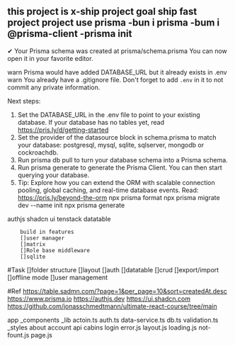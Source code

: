 this project is x-ship
project goal ship fast project
project use
prisma
-bun i prisma
-bum i @prisma-client
-prisma init
--
✔ Your Prisma schema was created at prisma/schema.prisma
You can now open it in your favorite editor.

warn Prisma would have added DATABASE_URL but it already exists in .env
warn You already have a .gitignore file. Don't forget to add `.env` in it to not commit any private information.

Next steps:

1. Set the DATABASE_URL in the .env file to point to your existing database. If your database has no tables yet, read https://pris.ly/d/getting-started
2. Set the provider of the datasource block in schema.prisma to match your database: postgresql, mysql, sqlite, sqlserver, mongodb or cockroachdb.
3. Run prisma db pull to turn your database schema into a Prisma schema.
4. Run prisma generate to generate the Prisma Client. You can then start querying your database.
5. Tip: Explore how you can extend the ORM with scalable connection pooling, global caching, and real-time database events. Read: https://pris.ly/beyond-the-orm
   npx prisma format
   npx prisma migrate dev --name init
   npx prisma generate

authjs
shadcn ui
tenstack datatable

        build in features
        []user manager
        []matrix
        []Role base middleware
        []sqlite

#Task
[]folder structure
[]layout
[]auth
[]datatable
[]crud
[]export/import
[]offline mode
[]user management

#Ref
https://table.sadmn.com/?page=1&per_page=10&sort=createdAt.desc
https://www.prisma.io
https://authjs.dev
https://ui.shadcn.com
https://github.com/jonasschmedtmann/ultimate-react-course/tree/main

app
\_components
\_lib
actoin.ts
auth.ts
data-service.ts
db.ts
validation.ts
\_styles
about
account
api
cabins
login
error.js
layout.js
loading.js
not-fount.js
page.js
